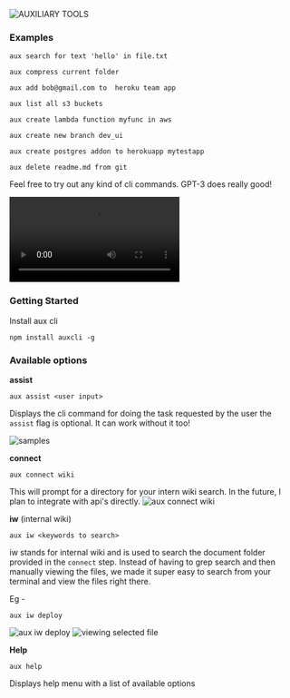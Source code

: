 ![AUXILIARY TOOLS](https://i.imgur.com/9goTi53.png)

### Examples
```
aux search for text 'hello' in file.txt

aux compress current folder

aux add bob@gmail.com to  heroku team app

aux list all s3 buckets

aux create lambda function myfunc in aws

aux create new branch dev_ui

aux create postgres addon to herokuapp mytestapp

aux delete readme.md from git
```
Feel free to try out any kind of cli commands. GPT-3 does really good!

![video demo link](https://auxiliarytoolsassets.s3-us-west-1.amazonaws.com/aux_gpt_demo_cmp.mp4)


### Getting Started
Install aux cli
```
npm install auxcli -g
```


### Available options
**assist**
```
aux assist <user input>
```
Displays the cli command for doing the task requested by the user
the `assist` flag is optional. It can work without it too!

![samples](https://auxiliarytoolsassets.s3-us-west-1.amazonaws.com/Screen+Shot+2020-08-09+at+12.44.45+PM.png)


**connect**
```
aux connect wiki
```
This will prompt for a directory for your intern wiki search. In the future, I plan to integrate with api's directly. 
![aux connect wiki](https://auxiliarytoolsassets.s3-us-west-1.amazonaws.com/Screen+Shot+2020-08-09+at+12.35.31+PM.png)


**iw**  (internal wiki)
```
aux iw <keywords to search>
```
iw stands for internal wiki  and is used to search the document folder provided in the `connect` step.
Instead of having to grep search and then manually viewing the files, we made it super easy to search from your terminal and view the files right there.

Eg - 
```
aux iw deploy
```
![aux iw deploy](https://auxiliarytoolsassets.s3-us-west-1.amazonaws.com/iwsearch.png)
![viewing selected file](https://auxiliarytoolsassets.s3-us-west-1.amazonaws.com/iwsearchless.png)


**Help**
```
aux help
```
Displays help menu with a list of available options
